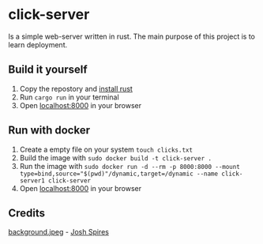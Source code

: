 # click-server
Is a simple web-server written in rust.
The main purpose of this project is to learn deployment.

## Build it yourself
1. Copy the repostory and [install rust](https://www.rust-lang.org/tools/install)
2. Run `cargo run` in your terminal
3. Open [localhost:8000](http://localhost:8000) in your browser

## Run with docker
1. Create a empty file on your system `touch clicks.txt`
2. Build the image with `sudo docker build -t click-server .`
3. Run the image with `sudo docker run -d --rm -p 8000:8000 --mount type=bind,source="$(pwd)"/dynamic,target=/dynamic --name click-server1 click-server`
4. Open [localhost:8000](http://localhost:8000) in your browser

## Credits
[background.jpeg](https://github.com/flofriday/click-server/blob/master/static/background.jpg) - [Josh Spires](https://unsplash.com/@drone_nr)